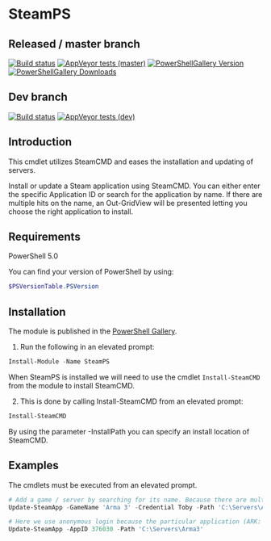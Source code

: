 ﻿# SteamPS

## Released / master branch

[![Build status](https://img.shields.io/appveyor/ci/hjorslev/SteamPS.svg?style=for-the-badge&logo=appveyor)](https://ci.appveyor.com/project/hjorslev/steamps)
[![AppVeyor tests (master)](https://img.shields.io/appveyor/tests/hjorslev/SteamPS.svg?style=for-the-badge&logo=appveyor)](https://ci.appveyor.com/project/hjorslev/steamps/build/tests)
[![PowerShellGallery Version](https://img.shields.io/powershellgallery/v/SteamPS.svg?style=for-the-badge)](https://www.powershellgallery.com/packages/SteamPS)
[![PowerShellGallery Downloads](https://img.shields.io/powershellgallery/dt/SteamPS.svg?style=for-the-badge)](https://www.powershellgallery.com/packages/SteamPS)

## Dev branch

[![Build status](https://img.shields.io/appveyor/ci/hjorslev/SteamPS/dev.svg?style=for-the-badge&logo=appveyor)](https://ci.appveyor.com/project/hjorslev/steamps)
[![AppVeyor tests (dev)](https://img.shields.io/appveyor/tests/hjorslev/SteamPS/dev.svg?style=for-the-badge&logo=appveyor)](https://ci.appveyor.com/project/hjorslev/steamps/build/tests)

## Introduction

This cmdlet utilizes SteamCMD and eases the installation and updating of servers.

Install or update a Steam application using SteamCMD.
You can either enter the specific Application ID or search for the application
by name. If there are multiple hits on the name, an Out-GridView will be presented
letting you choose the right application to install.

## Requirements

PowerShell 5.0

You can find your version of PowerShell by using:

```powershell
$PSVersionTable.PSVersion
```

## Installation

The module is published in the [PowerShell Gallery](https://www.powershellgallery.com/packages/SteamPS).

1. Run the following in an elevated prompt:

```powershell
Install-Module -Name SteamPS
```

When SteamPS is installed we will need to use the cmdlet `Install-SteamCMD` from
the module to install SteamCMD.

2. This is done by calling Install-SteamCMD from an elevated prompt:

```powershell
Install-SteamCMD
```

By using the parameter -InstallPath you can specify an install location of SteamCMD.

## Examples

The cmdlets must be executed from an elevated prompt.

```powershell
# Add a game / server by searching for its name. Because there are multiple hits when searching for Arma 3, the user will be promoted to select the right application.
Update-SteamApp -GameName 'Arma 3' -Credential Toby -Path 'C:\Servers\Arma3'

# Here we use anonymous login because the particular application (ARK: Survival Evolved Dedicated Server) doesn't require login.
Update-SteamApp -AppID 376030 -Path 'C:\Servers\Arma3'
```
